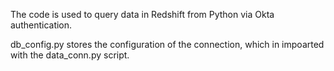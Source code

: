 The code is used to query data in Redshift from Python via Okta authentication. 

db_config.py stores the configuration of the connection, which in impoarted with the data_conn.py script. 
